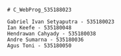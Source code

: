     # C_WebProg_535188023

    Gabriel Ivan Setyaputra - 535180023
    Ian Keefe - 535180048
    Hendrawan Cahyady - 535180038
    Andre Sumarna - 535180036
    Agus Toni - 535180050
